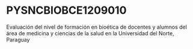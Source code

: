 # PYSNCBIOBCE1209010
Evaluación del nivel de formación en bioética de docentes y alumnos del área de medicina y ciencias de la salud en la Universidad del Norte, Paraguay
